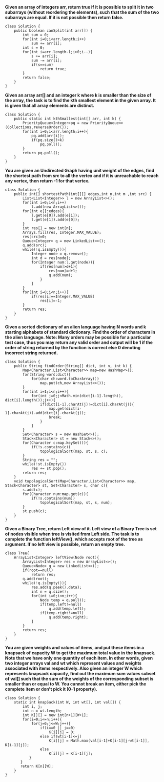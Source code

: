 **Given an array of integers arr, return true if it is possible to split it in two subarrays (without reordering the elements), such that the sum of the two subarrays are equal. If it is not possible then return false.**
```
class Solution {
    public boolean canSplit(int arr[]) {
        int sum = 0;
        for(int i=0;i<arr.length;i++)
            sum += arr[i];
        int s = 0;
        for(int i=arr.length-1;i>0;i--){
            s += arr[i];
            sum -= arr[i];
            if(s==sum)
                return true;
        }
        return false;
    }
}
```
**Given an array arr[] and an integer k where k is smaller than the size of the array, the task is to find the kth smallest element in the given array. It is given that all array elements are distinct.**
```
class Solution {
    public static int kthSmallest(int[] arr, int k) {
        PriorityQueue<Integer>pq = new PriorityQueue<>(Collections.reverseOrder());
        for(int i=0;i<arr.length;i++){
            pq.add(arr[i]);
            if(pq.size()>k)
                pq.poll();
        }
        return pq.poll();
    }
}
```
**You are given an Undirected Graph having unit weight of the edges, find the shortest path from src to all the vertex and if it is unreachable to reach any vertex, then return -1 for that vertex.**
```
class Solution {
    public int[] shortestPath(int[][] edges,int n,int m ,int src) {
        List<List<Integer>> l = new ArrayList<>();
        for(int i=0;i<n;i++)
            l.add(new ArrayList<>());
        for(int e[]:edges){
            l.get(e[0]).add(e[1]);
            l.get(e[1]).add(e[0]);
        }
        int res[] = new int[n];
        Arrays.fill(res, Integer.MAX_VALUE);
        res[src]=0;
        Queue<Integer> q = new LinkedList<>();
        q.add(src);
        while(!q.isEmpty()){
            Integer node = q.remove();
            int d = res[node];
            for(Integer num:l.get(node)){
                if(res[num]>d+1){
                    res[num]=d+1;
                    q.add(num);
                }
            }
        }
        for(int i=0;i<n;i++){
            if(res[i]==Integer.MAX_VALUE)
                res[i]=-1;
        }
        return res;
    }
}
```
**Given a sorted dictionary of an alien language having N words and k starting alphabets of standard dictionary. Find the order of characters in the alien language.
Note: Many orders may be possible for a particular test case, thus you may return any valid order and output will be 1 if the order of string returned by the function is correct else 0 denoting incorrect string returned.**
```
class Solution {
    public String findOrder(String[] dict, int n, int k) {
        Map<Character,List<Character>> map=new HashMap<>();
        for(String word:dict){
            for(char ch:word.toCharArray())
                map.put(ch,new ArrayList<>());
        }
        for(int i=1;i<n;i++){
            for(int j=0;j<Math.min(dict[i-1].length(), dict[i].length());j++){
                if(dict[i-1].charAt(j)!=dict[i].charAt(j)){
                    map.get(dict[i-1].charAt(j)).add(dict[i].charAt(j));
                    break;
                }
            }
        }
        Set<Character> s = new HashSet<>();
        Stack<Character> st = new Stack<>();
        for(Character c:map.keySet()){
            if(!s.contains(c))
                topologicalSort(map, st, s, c);
        }
        String res = "";
        while(!st.isEmpty())
            res += st.pop();
        return res;
    }
    void topologicalSort(Map<Character,List<Character>> map, Stack<Character> st, Set<Character> s, char c){
        s.add(c);
        for(Character num:map.get(c)){
            if(!s.contains(num))
                topologicalSort(map, st, s, num);
        }
        st.push(c);
    }
}
```
**Given a Binary Tree, return Left view of it. Left view of a Binary Tree is set of nodes visible when tree is visited from Left side. The task is to complete the function leftView(), which accepts root of the tree as argument. If no left view is possible, return an empty tree.**
```
class Tree{
    ArrayList<Integer> leftView(Node root){
        ArrayList<Integer> res = new ArrayList<>();
        Queue<Node> q = new LinkedList<>();
        if(root==null)
            return res;
        q.add(root);
        while(!q.isEmpty()){
            res.add(q.peek().data);
            int n = q.size();
            for(int i=0;i<n;i++){
                Node temp = q.poll();
                if(temp.left!=null)
                    q.add(temp.left);
                if(temp.right!=null)
                    q.add(temp.right);
            }
        }
        return res;
    }
}
```
**You are given weights and values of items, and put these items in a knapsack of capacity W to get the maximum total value in the knapsack. Note that we have only one quantity of each item.
In other words, given two integer arrays val and wt which represent values and weights associated with items respectively. Also given an integer W which represents knapsack capacity, find out the maximum sum values subset of val[] such that the sum of the weights of the corresponding subset is smaller than or equal to W. You cannot break an item, either pick the complete item or don't pick it (0-1 property).**
```
class Solution {
    static int knapSack(int W, int wt[], int val[]) {
        int i, j;
        int n = wt.length;
        int K[][] = new int[n+1][W+1];
        for(i=0;i<=n;i++){
            for(j=0;j<=W;j++){
                if(i==0 || j==0)
                    K[i][j] = 0;
                else if(wt[i-1]<=j)
                    K[i][j] = Math.max(val[i-1]+K[i-1][j-wt[i-1]], K[i-1][j]);
                else
                    K[i][j] = K[i-1][j];
           }
       }
       return K[n][W];
    }
}
```
